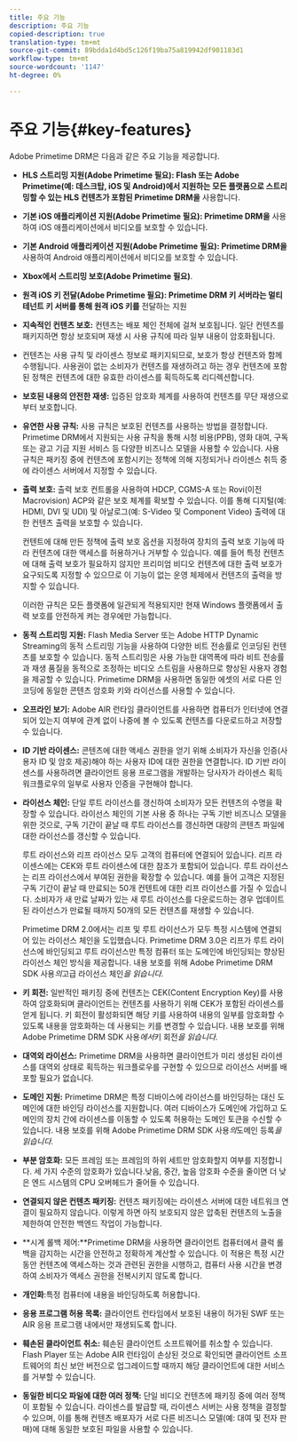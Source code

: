 ```yaml
---
title: 주요 기능
description: 주요 기능
copied-description: true
translation-type: tm+mt
source-git-commit: 89bdda1d4bd5c126f19ba75a819942df901183d1
workflow-type: tm+mt
source-wordcount: '1147'
ht-degree: 0%

---
```



# 주요 기능{#key-features}

Adobe Primetime DRM은 다음과 같은 주요 기능을 제공합니다.

* **HLS 스트리밍 지원(Adobe Primetime 필요): Flash 또는 Adobe Primetime(예: 데스크탑, iOS 및 Android)에서 지원하는 모든 플랫폼으로 스트리밍할 수 있는 HLS 컨텐츠가 포함된 Primetime DRM을** 사용합니다.
* **기본 iOS 애플리케이션 지원(Adobe Primetime 필요): Primetime DRM을** 사용하여 iOS 애플리케이션에서 비디오를 보호할 수 있습니다.
* **기본 Android 애플리케이션 지원(Adobe Primetime 필요): Primetime DRM을** 사용하여 Android 애플리케이션에서 비디오를 보호할 수 있습니다.
* **Xbox에서 스트리밍 보호(Adobe Primetime 필요)**.
* **원격 iOS 키 전달(Adobe Primetime 필요): Primetime DRM 키 서버라는 멀티 테넌트 키 서버를 통해 원격 iOS 키를** 전달하는 지원
* **지속적인 컨텐츠 보호:** 컨텐츠는 배포 체인 전체에 걸쳐 보호됩니다. 일단 컨텐츠를 패키지하면 항상 보호되며 재생 시 사용 규칙에 따라 일부 내용이 암호화됩니다.
* 컨텐츠는 사용 규칙 및 라이센스 정보로 패키지되므로, 보호가 항상 컨텐츠와 함께 수행됩니다. 사용권이 없는 소비자가 컨텐츠를 재생하려고 하는 경우 컨텐츠에 포함된 정책은 컨텐츠에 대한 유효한 라이센스를 획득하도록 리디렉션합니다.
* **보호된 내용의 안전한 재생:** 입증된 암호화 체계를 사용하여 컨텐츠를 무단 재생으로부터 보호합니다.
* **유연한 사용 규칙:** 사용 규칙은 보호된 컨텐츠를 사용하는 방법을 결정합니다. Primetime DRM에서 지원되는 사용 규칙을 통해 시청 비용(PPB), 영화 대여, 구독 또는 광고 기금 지원 서비스 등 다양한 비즈니스 모델을 사용할 수 있습니다. 사용 규칙은 패키징 중에 컨텐츠에 포함시키는 정책에 의해 지정되거나 라이센스 취득 중에 라이센스 서버에서 지정할 수 있습니다.
* **출력 보호:** 출력 보호 컨트롤을 사용하여 HDCP, CGMS-A 또는 Rovi(이전 Macrovision) ACP와 같은 보호 체계를 확보할 수 있습니다. 이를 통해 디지털(예: HDMI, DVI 및 UDI) 및 아날로그(예: S-Video 및 Component Video) 출력에 대한 컨텐츠 출력을 보호할 수 있습니다.

   컨텐트에 대해 만든 정책에 출력 보호 옵션을 지정하여 장치의 출력 보호 기능에 따라 컨텐츠에 대한 액세스를 허용하거나 거부할 수 있습니다. 예를 들어 특정 컨텐츠에 대해 출력 보호가 필요하지 않지만 프리미엄 비디오 컨텐츠에 대한 출력 보호가 요구되도록 지정할 수 있으므로 이 기능이 없는 운영 체제에서 컨텐츠의 출력을 방지할 수 있습니다.

   이러한 규칙은 모든 플랫폼에 일관되게 적용되지만 현재 Windows 플랫폼에서 출력 보호를 안전하게 켜는 경우에만 가능합니다.

* **동적 스트리밍 지원:** Flash Media Server 또는 Adobe HTTP Dynamic Streaming의 동적 스트리밍 기능을 사용하여 다양한 비트 전송률로 인코딩된 컨텐츠를 보호할 수 있습니다. 동적 스트리밍은 사용 가능한 대역폭에 따라 비트 전송률과 재생 품질을 동적으로 조정하는 비디오 스트림을 사용하므로 향상된 사용자 경험을 제공할 수 있습니다. Primetime DRM을 사용하면 동일한 에셋의 서로 다른 인코딩에 동일한 콘텐츠 암호화 키와 라이선스를 사용할 수 있습니다.
* **오프라인 보기:** Adobe AIR 런타임 클라이언트를 사용하면 컴퓨터가 인터넷에 연결되어 있는지 여부에 관계 없이 나중에 볼 수 있도록 컨텐츠를 다운로드하고 저장할 수 있습니다.
* **ID 기반 라이센스:** 콘텐츠에 대한 액세스 권한을 얻기 위해 소비자가 자신을 인증(사용자 ID 및 암호 제공)해야 하는 사용자 ID에 대한 권한을 연결합니다. ID 기반 라이센스를 사용하려면 클라이언트 응용 프로그램을 개발하는 당사자가 라이센스 획득 워크플로우의 일부로 사용자 인증을 구현해야 합니다.
* **라이선스 체인:** 단일 루트 라이선스를 갱신하여 소비자가 모든 컨텐츠의 수명을 확장할 수 있습니다. 라이선스 체인의 기본 사용 중 하나는 구독 기반 비즈니스 모델을 위한 것으로, 구독 기간이 끝날 때 루트 라이선스를 갱신하면 대량의 콘텐츠 파일에 대한 라이선스를 갱신할 수 있습니다.

   루트 라이선스와 리프 라이선스 모두 고객의 컴퓨터에 연결되어 있습니다. 리프 라이센스에는 CEK와 루트 라이센스에 대한 참조가 포함되어 있습니다. 루트 라이선스는 리프 라이선스에서 부여된 권한을 확장할 수 있습니다. 예를 들어 고객은 지정된 구독 기간이 끝날 때 만료되는 50개 컨텐트에 대한 리프 라이선스를 가질 수 있습니다. 소비자가 새 만료 날짜가 있는 새 루트 라이선스를 다운로드하는 경우 업데이트된 라이선스가 만료될 때까지 50개의 모든 컨텐츠를 재생할 수 있습니다.

   Primetime DRM 2.0에서는 리프 및 루트 라이선스가 모두 특정 시스템에 연결되어 있는 라이선스 체인을 도입했습니다. Primetime DRM 3.0은 리프가 루트 라이선스에 바인딩되고 루트 라이선스만 특정 컴퓨터 또는 도메인에 바인딩되는 향상된 라이선스 체인 방식을 제공합니다. 내용 보호를 위해 Adobe Primetime DRM SDK 사용&#x200B;*의*&#x200B;고급 라이선스 체인&#x200B;*을 읽습니다.*

* **키 회전:** 일반적인 패키징 중에 컨텐츠는 CEK(Content Encryption Key)를 사용하여 암호화되며 클라이언트는 컨텐츠를 사용하기 위해 CEK가 포함된 라이센스를 얻게 됩니다. 키 회전이 활성화되면 해당 키를 사용하여 내용의 일부를 암호화할 수 있도록 내용을 암호화하는 데 사용되는 키를 변경할 수 있습니다. 내용 보호를 위해 Adobe Primetime DRM SDK 사용&#x200B;*에서*&#x200B;키 회전&#x200B;*을 읽습니다.*

* **대역외 라이선스:** Primetime DRM을 사용하면 클라이언트가 미리 생성된 라이센스를 대역외 상태로 획득하는 워크플로우를 구현할 수 있으므로 라이선스 서버를 배포할 필요가 없습니다.
* **도메인 지원:** Primetime DRM은 특정 디바이스에 라이선스를 바인딩하는 대신 도메인에 대한 바인딩 라이선스를 지원합니다. 여러 디바이스가 도메인에 가입하고 도메인의 장치 간에 라이센스를 이동할 수 있도록 허용하는 도메인 토큰을 수신할 수 있습니다. 내용 보호를 위해 Adobe Primetime DRM SDK 사용&#x200B;*의*&#x200B;도메인 등록&#x200B;*을 읽습니다.*

* **부분 암호화:** 모든 프레임 또는 프레임의 하위 세트만 암호화할지 여부를 지정합니다. 세 가지 수준의 암호화가 있습니다.낮음, 중간, 높음 암호화 수준을 줄이면 더 낮은 엔드 시스템의 CPU 오버헤드가 줄어들 수 있습니다.
* **연결되지 않은 컨텐츠 패키징:** 컨텐츠 패키징에는 라이센스 서버에 대한 네트워크 연결이 필요하지 않습니다. 이렇게 하면 아직 보호되지 않은 압축된 컨텐츠의 노출을 제한하여 안전한 백엔드 작업이 가능합니다.
* **시계 롤백 제어:**Primetime DRM을 사용하면 클라이언트 컴퓨터에서 클럭 롤백을 감지하는 시간을 안전하고 정확하게 계산할 수 있습니다. 이 적용은 특정 시간 동안 컨텐츠에 액세스하는 것과 관련된 권한을 시행하고, 컴퓨터 사용 시간을 변경하여 소비자가 액세스 권한을 전복시키지 않도록 합니다.
* **개인화**:특정 컴퓨터에 내용을 바인딩하도록 허용합니다.
* **응용 프로그램 허용 목록:** 클라이언트 런타임에서 보호된 내용이 허가된 SWF 또는 AIR 응용 프로그램 내에서만 재생되도록 합니다.
* **훼손된 클라이언트 취소:** 훼손된 클라이언트 소프트웨어를 취소할 수 있습니다. Flash Player 또는 Adobe AIR 런타임이 손상된 것으로 확인되면 클라이언트 소프트웨어의 최신 보안 버전으로 업그레이드할 때까지 해당 클라이언트에 대한 서비스를 거부할 수 있습니다.
* **동일한 비디오 파일에 대한 여러 정책:** 단일 비디오 컨텐츠에 패키징 중에 여러 정책이 포함될 수 있습니다. 라이센스를 발급할 때, 라이센스 서버는 사용 정책을 결정할 수 있으며, 이를 통해 컨텐츠 배포자가 서로 다른 비즈니스 모델(예: 대여 및 전자 판매)에 대해 동일한 보호된 파일을 사용할 수 있습니다.